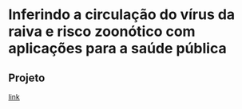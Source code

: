 # Inferindo a circulação do vírus da raiva e risco zoonótico com aplicações para a saúde pública

## Projeto
[link](https://docs.google.com/document/d/1Mt7NIzuiSxeNnunUMbrqEljaBDDi4yIpQOtzrZvkM5c/edit)
